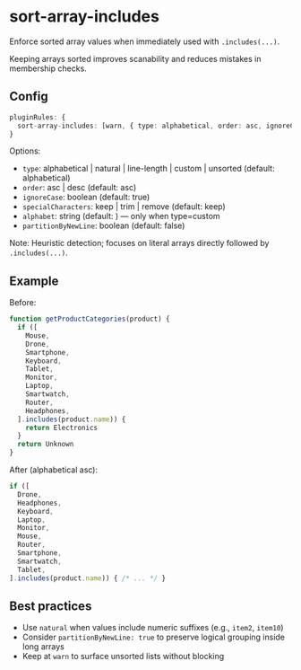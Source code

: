 # sort-array-includes

Enforce sorted array values when immediately used with `.includes(...)`.

Keeping arrays sorted improves scanability and reduces mistakes in membership checks.

## Config

```ts
pluginRules: {
  sort-array-includes: [warn, { type: alphabetical, order: asc, ignoreCase: true }],
}
```

Options:

- `type`: alphabetical | natural | line-length | custom | unsorted (default: alphabetical)
- `order`: asc | desc (default: asc)
- `ignoreCase`: boolean (default: true)
- `specialCharacters`: keep | trim | remove (default: keep)
- `alphabet`: string (default: ) — only when type=custom
- `partitionByNewLine`: boolean (default: false)

Note: Heuristic detection; focuses on literal arrays directly followed by `.includes(...)`.

## Example

Before:

```ts
function getProductCategories(product) {
  if ([
    Mouse,
    Drone,
    Smartphone,
    Keyboard,
    Tablet,
    Monitor,
    Laptop,
    Smartwatch,
    Router,
    Headphones,
  ].includes(product.name)) {
    return Electronics
  }
  return Unknown
}
```

After (alphabetical asc):

```ts
if ([
  Drone,
  Headphones,
  Keyboard,
  Laptop,
  Monitor,
  Mouse,
  Router,
  Smartphone,
  Smartwatch,
  Tablet,
].includes(product.name)) { /* ... */ }
```

## Best practices

- Use `natural` when values include numeric suffixes (e.g., `item2`, `item10`)
- Consider `partitionByNewLine: true` to preserve logical grouping inside long arrays
- Keep at `warn` to surface unsorted lists without blocking
